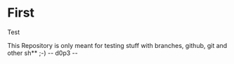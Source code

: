 # First
Test

This Repository is only meant for testing stuff with branches, github, git and other sh** ;-)
 -- d0p3 --
